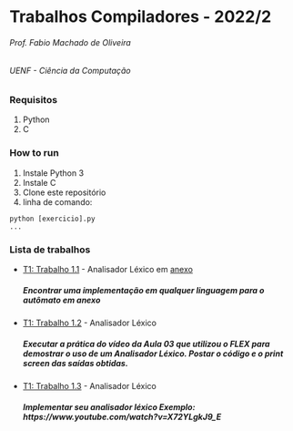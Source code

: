 # Trabalhos Compiladores - 2022/2


###### Prof. Fabio Machado de Oliveira

###### UENF - Ciência da Computação


### Requisitos
1. Python
2. C

### How to run
1. Instale Python 3
2. Instale C
3. Clone este repositório
4. linha de comando:

```
python [exercicio].py
...
```

### Lista de trabalhos


- [T1: Trabalho 1.1](T1-Trabalho-1.1-implementacao-automato) - Analisador Léxico em [anexo](T1-Trabalho-1.1-implementacao-automato\aula01_atividade.png)
  <h5>
  Encontrar uma implementação em qualquer linguagem para o autômato em anexo
  </h5>
- [T1: Trabalho 1.2](T1-Trabalho-1.2-analisador) - Analisador Léxico
  <h5>
  Executar a prática do vídeo da Aula 03 que utilizou o FLEX para demostrar o uso de um Analisador Léxico.
  Postar o código e o print screen das saídas obtidas.
  </h5>
- [T1: Trabalho 1.3](T1-Trabalho-1.3-lexical-analysis\ex1.py) - Analisador Léxico
  <h5>
  Implementar seu analisador léxico
  Exemplo: https://www.youtube.com/watch?v=X72YLgkJ9_E
  </h5>
